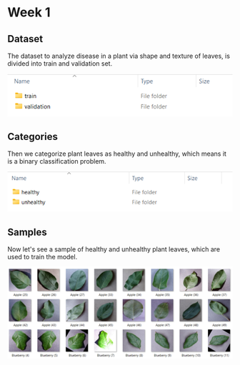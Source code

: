 # Week 1
## Dataset
The dataset to analyze disease in a plant via shape and texture of leaves, is divided into train and validation set.
<div align="center">
	<img src="img/1.png">
</div>

## Categories
Then we categorize plant leaves as healthy and unhealthy, which means it is a binary classification problem.
<div align="center">
	<img src="img/2.png">
</div>

## Samples
Now let's see a sample of healthy and unhealthy plant leaves, which are used to train the model.
<div align="center">
	<img src="img/3.png">
</div>
<br>
<div align="center>
	<img src="img/4.png">
</div>

